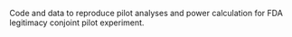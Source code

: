 Code and data to reproduce pilot analyses and power calculation for FDA legitimacy conjoint pilot experiment.
